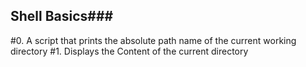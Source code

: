 ## Shell Basics###
#0. A script that prints the absolute path name of the current working directory
#1. Displays the Content of the current directory